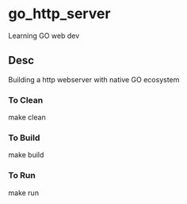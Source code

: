 # go_http_server
Learning GO web dev

## Desc
Building a http webserver with native GO ecosystem

### To Clean
make clean

### To Build
make build

### To Run
make run